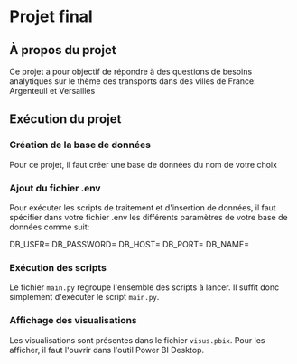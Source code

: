 # Projet final

## À propos du projet

Ce projet a pour objectif de répondre à des questions de besoins analytiques sur le thème des transports dans des villes de France: Argenteuil et Versailles

## Exécution du projet

### Création de la base de données

Pour ce projet, il faut créer une base de données du nom de votre choix

### Ajout du fichier .env

Pour exécuter les scripts de traitement et d'insertion de données, il faut spécifier dans votre fichier .env les différents paramètres de votre base de données comme suit:

DB_USER=
DB_PASSWORD=
DB_HOST=
DB_PORT=
DB_NAME=

### Exécution des scripts

Le fichier ```main.py``` regroupe l'ensemble des scripts à lancer. Il suffit donc simplement d'exécuter le script ```main.py```.

### Affichage des visualisations

Les visualisations sont présentes dans le fichier ```visus.pbix```. Pour les afficher, il faut l'ouvrir dans l'outil Power BI Desktop.
